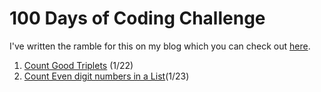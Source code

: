# 100 Days of Coding Challenge

I've written the ramble for this on my blog which you can check out [here](https://hemamurhtyportfolio.wordpress.com/home/tech/100-days-of-coding-challenge/).

1. [Count Good Triplets](https://github.com/hema59/Technical-Interview/tree/master/100-Days-Coding-Challenge/1_Count_Good_Triplets) (1/22)
2. [Count Even digit numbers in a List](https://github.com/hema59/Technical-Interview/tree/master/100-Days-Coding-Challenge/2_Count_Even_digit_Numbers)(1/23)
